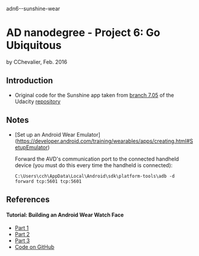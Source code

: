 adn6--sunshine-wear

# AD nanodegree - Project 6: Go Ubiquitous

by CChevalier, Feb. 2016

## Introduction

- Original code for the Sunshine app taken from [branch 7.05](https://github.com/udacity/Advanced_Android_Development/tree/7.05_Pretty_Wallpaper_Time) of the Udacity [repository](https://github.com/udacity/Advanced_Android_Development)

## Notes
- [Set up an Android Wear Emulator] (https://developer.android.com/training/wearables/apps/creating.html#SetupEmulator)

    Forward the AVD's communication port to the connected handheld device (you must do this every time the handheld is connected):  

    ``` C:\Users\cch\AppData\Local\Android\sdk\platform-tools\adb -d forward tcp:5601 tcp:5601 ```
  
  
## References  
  
#### Tutorial: Building an Android Wear Watch Face 
- [Part 1](http://swarmnyc.com/whiteboard/how-to-design-and-develop-an-android-watch-face-app-wearables-overview/)
- [Part 2](http://swarmnyc.com/whiteboard/building-android-wear-watch-face-the-watch-interface/)
- [Part 3](http://swarmnyc.com/whiteboard/building-android-wear-watch-face-with-live-weather-data-3/)
- [Code on GitHub](https://github.com/swarmnyc/WatchFaces)